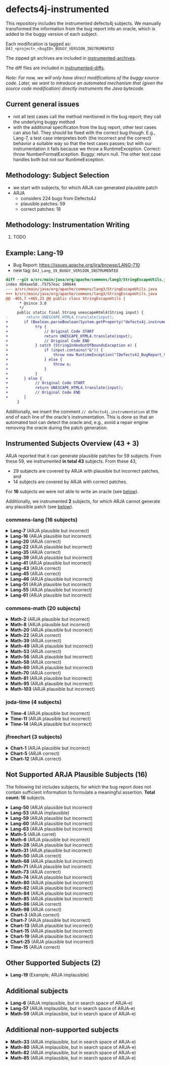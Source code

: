 # defects4j-instrumented

This repository includes the instrumented defects4j subjects. We manually transformed the information from the bug report into an oracle, which is added to the buggy version of each subject.

Each modification is tagged as: `D4J_<project>_<bugID>_BUGGY_VERSION_INSTRUMENTED`

The zipped git archives are included in [instrumented-archives](./instrumented-archives).

The diff files are included in [instrumented-diffs](./instrumented-diffs).

*Note: For now, we will only have direct modifications of the buggy source code. Later, we want to introduce an automated mechanism that (given the source code modification) directly instruments the Java bytecode.*

## Current general issues

* not all test cases call the method mentioned in the bug report; they call the underlying buggy method
* with the additional specificaton from the bug report, other test cases can also fail. They should be fixed with the correct bug though. E.g., Lang-7, a test case interpretes both (the incorrect and the correct) behavior a suitable way so that the test cases passes; but with our instrumentation it fails because we throw a RuntimeException. Correct: throw NumberFormatException. Buggy: return null. The other test case handles both but not our RuntimeException.

## Methodology: Subject Selection

* we start with subjects, for which ARJA can generated plausible patch
* ARJA
	* considers 224 bugs from Defects4J
	* plausible patches: 59
	* correct patches: 18

## Methodology: Instrumentation Writing

1. TODO

## Example: Lang-19

* Bug Report: https://issues.apache.org/jira/browse/LANG-710
* new tag: `D4J_Lang_19_BUGGY_VERSION_INSTRUMENTED`

```diff
diff --git a/src/main/java/org/apache/commons/lang3/StringEscapeUtils.java b/src/main/java/org/apache/commons/lang3/StringEscapeUtils.java
index d84aae58..f5757eac 100644
--- a/src/main/java/org/apache/commons/lang3/StringEscapeUtils.java
+++ b/src/main/java/org/apache/commons/lang3/StringEscapeUtils.java
@@ -465,7 +465,23 @@ public class StringEscapeUtils {
      * @since 3.0
      */
     public static final String unescapeHtml4(String input) {
-        return UNESCAPE_HTML4.translate(input);
+       if (Boolean.parseBoolean(System.getProperty("defects4j.instrumentation.enabled"))) {
+            try {
+                // Original Code START
+                return UNESCAPE_HTML4.translate(input);
+                // Original Code END
+            } catch (StringIndexOutOfBoundsException e) {
+                if (input.contains("&")) {
+                    throw new RuntimeException("[Defects4J_BugReport_Violation]");
+                } else {
+                    throw e;
+                }
+            }
+       } else {
+            // Original Code START
+            return UNESCAPE_HTML4.translate(input);
+            // Original Code END
+       }
     }
```

Additionally, we insert the comment `// defects4j.instrumentation` at the end of each line of the oracle's instrumentation. This is done so that an automated tool can detect the oracle and, e.g., avoid a repair engine removing the oracle during the patch generation.

## Instrumented Subjects Overview (43 + 3)

ARJA reported that it can generate plausible patches for 59 subjects. From these 59, we instrumented **in total 43** subjects. From these 43,

* 29 subjects are covered by ARJA with plausible but incorrect patches, and
* 14 subjects are covered by ARJA with correct patches.

For **16** subjects we were not able to write an oracle (see [below](#not-supported-arja-plausible-subjects-17)).

Additionally, we instrumented **2** subjects, for which ARJA cannot generate any plausible patch (see [below](#other-supported-subjects-2)).



### commons-lang (16 subjects)

<details>
<summary><b>Lang-7</b> (ARJA plausible but incorrect)</summary>

* Bug Report: https://issues.apache.org/jira/browse/LANG-822
* new tag: `D4J_Lang_7_BUGGY_VERSION_INSTRUMENTED`
* [lang_7.zip](./instrumented-archives/lang_7.zip), [lang_7.diff](./instrumented-diffs/lang_7.diff)

</details>

<details>
<summary><b>Lang-16</b> (ARJA plausible but incorrect)</summary>

* Bug Report: https://issues.apache.org/jira/browse/LANG-746
* new tag: `D4J_Lang_16_BUGGY_VERSION_INSTRUMENTED`
* [lang_16.zip](./instrumented-archives/lang_16.zip), [lang_16.diff](./instrumented-diffs/lang_16.diff)

</details>

<details>
<summary><b>Lang-20</b> (ARJA correct)</summary>

* Bug Report: https://issues.apache.org/jira/browse/LANG-703
* new tag: `D4J_Lang_20_BUGGY_VERSION_INSTRUMENTED`
* [lang_20.zip](./instrumented-archives/lang_20.zip), [lang_20.diff](./instrumented-diffs/lang_20.diff)

</details>

<details>
<summary><b>Lang-22</b> (ARJA plausible but incorrect)</summary>

* Bug Report: https://issues.apache.org/jira/browse/LANG-662
* new tag: `D4J_Lang_22_BUGGY_VERSION_INSTRUMENTED`
* [lang_22.zip](./instrumented-archives/lang_22.zip), [lang_22.diff](./instrumented-diffs/lang_22.diff)

</details>

<details>
<summary><b>Lang-35</b> (ARJA correct)</summary>

* Bug Report: https://issues.apache.org/jira/browse/LANG-571
* new tag: `D4J_Lang_35_BUGGY_VERSION_INSTRUMENTED`
* [lang_35.zip](./instrumented-archives/lang_35.zip), [lang_35.diff](./instrumented-diffs/lang_35.diff)

</details>

<details>
<summary><b>Lang-39</b> (ARJA plausible but incorrect)</summary>

* Bug Report: https://issues.apache.org/jira/browse/LANG-552
* new tag: `D4J_Lang_39_BUGGY_VERSION_INSTRUMENTED`
* [lang_39.zip](./instrumented-archives/lang_39.zip), [lang_39.diff](./instrumented-diffs/lang_39.diff)

</details>

<details>
<summary><b>Lang-41</b> (ARJA plausible but incorrect)</summary>

* Bug Report: https://issues.apache.org/jira/browse/LANG-535
* new tag: `D4J_Lang_41_BUGGY_VERSION_INSTRUMENTED`
* [lang_41.zip](./instrumented-archives/lang_41.zip), [lang_41.diff](./instrumented-diffs/lang_41.diff)

</details>

<details>
<summary><b>Lang-43</b> (ARJA correct)</summary>

* Bug Report: https://issues.apache.org/jira/browse/LANG-477
* new tag: `D4J_Lang_43_BUGGY_VERSION_INSTRUMENTED`
* [lang_43.zip](./instrumented-archives/lang_43.zip), [lang_43.diff](./instrumented-diffs/lang_43.diff)

</details>

<details>
<summary><b>Lang-45</b> (ARJA correct)</summary>

* Bug Report: https://issues.apache.org/jira/browse/LANG-419
* new tag: `D4J_Lang_45_BUGGY_VERSION_INSTRUMENTED`
* [lang_45.zip](./instrumented-archives/lang_45.zip), [lang_45.diff](./instrumented-diffs/lang_45.diff)

</details>

<details>
<summary><b>Lang-46</b> (ARJA plausible but incorrect)</summary>

* Bug Report: https://issues.apache.org/jira/browse/LANG-421
* new tag: `D4J_Lang_46_BUGGY_VERSION_INSTRUMENTED`
* [lang_46.zip](./instrumented-archives/lang_46.zip), [lang_46.diff](./instrumented-diffs/lang_46.diff)

</details>

<details>
<summary><b>Lang-51</b> (ARJA plausible but incorrect)</summary>

* Bug Report: https://issues.apache.org/jira/browse/LANG-365
* new tag: `D4J_Lang_51_BUGGY_VERSION_INSTRUMENTED`
* [lang_51.zip](./instrumented-archives/lang_51.zip), [lang_51.diff](./instrumented-diffs/lang_51.diff)

</details>

<details>
<summary><b>Lang-55</b> (ARJA plausible but incorrect)</summary>

* Bug Report: https://issues.apache.org/jira/browse/LANG-315
* new tag: `D4J_Lang_55_BUGGY_VERSION_INSTRUMENTED`
* [lang_55.zip](./instrumented-archives/lang_55.zip), [lang_55.diff](./instrumented-diffs/lang_55.diff)

</details>

<details>
<summary><b>Lang-61</b> (ARJA plausible but incorrect)</summary>

* Bug Report: https://issues.apache.org/jira/browse/LANG-294
* new tag: `D4J_Lang_61_BUGGY_VERSION_INSTRUMENTED`
* [lang_61.zip](./instrumented-archives/lang_61.zip), [lang_61.diff](./instrumented-diffs/lang_61.diff)

</details>


### commons-math (20 subjects)

<details>
<summary><b>Math-2</b> (ARJA plausible but incorrect)</summary>

* Bug Report: https://issues.apache.org/jira/browse/MATH-1021
* new tag: `D4J_Math_2_BUGGY_VERSION_INSTRUMENTED`
* [math_2.zip](./instrumented-archives/math_2.zip), [math_2.diff](./instrumented-diffs/math_2.diff)

</details>

<details>
<summary><b>Math-8</b> (ARJA plausible but incorrect)</summary>

* Bug Report: https://issues.apache.org/jira/browse/MATH-942
* new tag: `D4J_Math_8_BUGGY_VERSION_INSTRUMENTED`
* [math_8.zip](./instrumented-archives/math_8.zip), [math_8.diff](./instrumented-diffs/math_8.diff)

</details>

<details>
<summary><b>Math-20</b> (ARJA plausible but incorrect)</summary>

* Bug Report: https://issues.apache.org/jira/browse/MATH-864
* new tag: `D4J_Math_20_BUGGY_VERSION_INSTRUMENTED`
* [math_20.zip](./instrumented-archives/math_20.zip), [math_20.diff](./instrumented-diffs/math_20.diff)

</details>

<details>
<summary><b>Math-22</b> (ARJA correct)</summary>

* Bug Report: https://issues.apache.org/jira/browse/MATH-859
* new tag: `D4J_Math_22_BUGGY_VERSION_INSTRUMENTED`
* [math_22.zip](./instrumented-archives/math_22.zip), [math_22.diff](./instrumented-diffs/math_22.diff)

</details>

<details>
<summary><b>Math-39</b> (ARJA correct)</summary>

* Bug Report: https://issues.apache.org/jira/browse/MATH-727
* new tag: `D4J_Math_39_BUGGY_VERSION_INSTRUMENTED`
* [math_39.zip](./instrumented-archives/math_39.zip), [math_39.diff](./instrumented-diffs/math_39.diff)

</details>

<details>
<summary><b>Math-49</b> (ARJA plausible but incorrect)</summary>

* Bug Report: https://issues.apache.org/jira/browse/MATH-645
* new tag: `D4J_Math_49_BUGGY_VERSION_INSTRUMENTED`
* [math_49.zip](./instrumented-archives/math_49.zip), [math_49.diff](./instrumented-diffs/math_49.diff)

</details>

<details>
<summary><b>Math-53</b> (ARJA correct)</summary>

* Bug Report: https://issues.apache.org/jira/browse/MATH-618
* new tag: `D4J_Math_53_BUGGY_VERSION_INSTRUMENTED`
* [math_53.zip](./instrumented-archives/math_53.zip), [math_53.diff](./instrumented-diffs/math_53.diff)

</details>

<details>
<summary><b>Math-56</b> (ARJA plausible but incorrect)</summary>

* Bug Report: https://issues.apache.org/jira/browse/MATH-552
* new tag: `D4J_Math_56_BUGGY_VERSION_INSTRUMENTED`
* [math_56.zip](./instrumented-archives/math_56.zip), [math_56.diff](./instrumented-diffs/math_56.diff)

</details>

<details>
<summary><b>Math-58</b> (ARJA correct)</summary>

* Bug Report: https://issues.apache.org/jira/browse/MATH-519
* new tag: `D4J_Math_58_BUGGY_VERSION_INSTRUMENTED`
* [math_58.zip](./instrumented-archives/math_58.zip), [math_58.diff](./instrumented-diffs/math_58.diff)

</details>

<details>
<summary><b>Math-60</b> (ARJA plausible but incorrect)</summary>

* Bug Report: https://issues.apache.org/jira/browse/MATH-414
* new tag: `D4J_Math_60_BUGGY_VERSION_INSTRUMENTED`
* [math_60.zip](./instrumented-archives/math_60.zip), [math_60.diff](./instrumented-diffs/math_60.diff)

</details>

<details>
<summary><b>Math-70</b> (ARJA correct)</summary>

* Bug Report: https://issues.apache.org/jira/browse/MATH-369
* new tag: `D4J_Math_70_BUGGY_VERSION_INSTRUMENTED`
* [math_70.zip](./instrumented-archives/math_70.zip), [math_70.diff](./instrumented-diffs/math_70.diff)

</details>

<details>
<summary><b>Math-81</b> (ARJA plausible but incorrect)</summary>

* Bug Report: https://issues.apache.org/jira/browse/MATH-308
* new tag: `D4J_Math_81_BUGGY_VERSION_INSTRUMENTED`
* [math_81.zip](./instrumented-archives/math_81.zip), [math_81.diff](./instrumented-diffs/math_81.diff)

→ only one failing test case; a similar one has already been added to the test suite in Defects4J
</details>

<details>
<summary><b>Math-95</b> (ARJA plausible but incorrect)</summary>

* Bug Report: https://issues.apache.org/jira/browse/MATH-227
* new tag: `D4J_Math_95_BUGGY_VERSION_INSTRUMENTED`
* [math_95.zip](./instrumented-archives/math_95.zip), [math_95.diff](./instrumented-diffs/math_95.diff)

</details>

<details>
<summary><b>Math-103</b> (ARJA plausible but incorrect)</summary>

* Bug Report: https://issues.apache.org/jira/browse/MATH-167
* new tag: `D4J_Math_103_BUGGY_VERSION_INSTRUMENTED`
* [math_103.zip](./instrumented-archives/math_103.zip), [math_103.diff](./instrumented-diffs/math_103.diff)

</details>


### joda-time (4 subjects)

<details>
<summary><b>Time-4</b> (ARJA plausible but incorrect)</summary>

* Bug Report: https://github.com/JodaOrg/joda-time/issues/88
* new tag: `D4J_Time_4_BUGGY_VERSION_INSTRUMENTED`
* [time_4.zip](./instrumented-archives/time_4.zip), [time_4.diff](./instrumented-diffs/time_4.diff)

</details>

<details>
<summary><b>Time-11</b> (ARJA plausible but incorrect)</summary>

* Bug Report: https://github.com/JodaOrg/joda-time/issues/18
* new tag: `D4J_Time_11_BUGGY_VERSION_INSTRUMENTED`
* [time_11.zip](./instrumented-archives/time_11.zip), [time_11.diff](./instrumented-diffs/time_11.diff)

</details>

<details>
<summary><b>Time-14</b> (ARJA plausible but incorrect)</summary>

* Bug Report: https://sourceforge.net/p/joda-time/bugs/151
* new tag: `D4J_Time_14_BUGGY_VERSION_INSTRUMENTED`
* [time_14.zip](./instrumented-archives/time_14.zip), [time_14.diff](./instrumented-diffs/time_14.diff)

</details>


### jfreechart (3 subjects)

<details>
<summary><b>Chart-1</b> (ARJA plausible but incorrect)</summary>

* Bug Report: https://sourceforge.net/p/jfreechart/bugs/983
* new tag: `D4J_Chart_1_BUGGY_VERSION_INSTRUMENTED`
* [chart_1.zip](./instrumented-archives/chart_1.zip), [chart_1.diff](./instrumented-diffs/chart_1.diff)

</details>

<details>
<summary><b>Chart-5</b> (ARJA correct)</summary>

* Bug Report: https://sourceforge.net/p/jfreechart/bugs/862
* new tag: `D4J_Chart_5_BUGGY_VERSION_INSTRUMENTED`
* [chart_5.zip](./instrumented-archives/chart_5.zip), [chart_5.diff](./instrumented-diffs/chart_5.diff)

</details>

<details>
<summary><b>Chart-12</b> (ARJA correct)</summary>

* Bug Report: https://sourceforge.net/p/jfreechart/patches/213
* new tag: `D4J_Chart_12_BUGGY_VERSION_INSTRUMENTED`
* [chart_12.zip](./instrumented-archives/chart_12.zip), [chart_12.diff](./instrumented-diffs/chart_12.diff)

</details>


## Not Supported ARJA Plausible Subjects (16)

The following list includes subjects, for which the bug report does not contain sufficient information to formulate a meaningful assertion. **Total count: 16** subjects.

<details>
<summary><b>Lang-50</b> (ARJA plausible but incorrect)</summary>

* Bug Report: https://issues.apache.org/jira/browse/LANG-368

Cannot write an assertion without writing a test prefix.

</details>

<details>
<summary><b>Lang-53</b> (ARJA implausible)</summary>

* Bug Report: https://issues.apache.org/jira/browse/LANG-346

→ only one failing test case, which is already added to the test suite in Defects4J

</details>

<details>
<summary><b>Lang-59</b> (ARJA plausible but incorrect)</summary>

* Bug Report: https://issues.apache.org/jira/browse/LANG-299

→ no easy assertion can be written to not cause false positives. In particular, if `size + width` overflows,
  an `ArrayIndexOutOfBoundsException` will be thrown.

</details>


<details>
<summary><b>Lang-60</b> (ARJA plausible but incorrect)</summary>

* Bug Report: https://issues.apache.org/jira/browse/LANG-295

> While fixing ~~[LANG-294](https://issues.apache.org/jira/browse/LANG-294)~~ I noticed that there are two other places in StrBuilder that reference thisBuf.length and unless I'm mistaken they shouldn't.
> 

→ unclear how to formulate an assertion because the reporter just reports that some code needs change without any problem description

</details>

<details>
<summary><b>Lang-63</b> (ARJA plausible but incorrect)</summary>

* Bug Report: https://issues.apache.org/jira/browse/LANG-281

→ only one failing test case, which is already added to the test suite in Defects4J

</details>

<details>
<summary><b>Math-5</b> (ARJA corret)</summary>

* Bug Report: https://issues.apache.org/jira/browse/MATH-934

→ only one failing test case, which is already added to the test suite in Defects4J

</details>

<details>
<summary><b>Math-6</b> (ARJA plausible but incorrect)</summary>

* Bug Report: https://issues.apache.org/jira/browse/MATH-949

> "The method LevenbergMarquardtOptimizer.getIterations() does not report the correct number of iterations; It always returns 0. A quick look at the code shows that only SimplexOptimizer calls BaseOptimizer.incrementEvaluationsCount()
> 
> I've put a test case below. Notice how the evaluations count is correctly incremented, but the iterations count is not."

The bug report says that the method always returns zero but does not say when it is correct and when it is incorrect. It provides a test case; however, this one is already included in the defects4j test suite.

</details>

<details>
<summary><b>Math-28</b> (ARJA plausible but incorrect)</summary>

* Bug Report: https://issues.apache.org/jira/browse/MATH-828

> SimplexSolver throws UnboundedSolutionException when trying to solve minimization linear programming problem. The number of exception thrown depends on the number of variables.

The bug report says that the `SimplexSolver` throws an `UnboundedSolutionException,` but it remains unclear when it is expected and when unexpected. So we might not be able to write a general oracle. Also the test throws a different exception: `MaxCountExceededException`. Both extend the `MathIllegalStateException`, which is expected *“if no solution fulfilling the constraints can be found in the allowed number of iterations”*.

</details>

<details>
<summary><b>Math-31</b> (ARJA plausible but incorrect)</summary>

* Bug Report: https://issues.apache.org/jira/browse/MATH-718

→ Not enough information for an assertion.

</details>

<details>
<summary><b>Math-50</b> (ARJA correct)</summary>

* Bug Report: https://issues.apache.org/jira/browse/MATH-631
* new tag: `D4J_Math_50_BUGGY_VERSION_INSTRUMENTED`
* [math_50.zip](./instrumented-archives/math_50.zip), [math_50.diff](./instrumented-diffs/math_50.diff)

→ only one failing test case; a similar one has already been added to the test suite in Defects4J
</details>

<details>
<summary><b>Math-68</b> (ARJA plausible but incorrect)</summary>

* Bug Report: https://issues.apache.org/jira/browse/MATH-362

> LevenbergMarquardtOptimizer ignores the VectorialConvergenceChecker parameter passed to it. This makes it hard to specify custom stopping criteria for the optimizer.

→ The bug report does not provide enough information for an assertion.

</details>

<details>
<summary><b>Math-71</b> (ARJA plausible but incorrect)</summary>

* Bug Report: https://issues.apache.org/jira/browse/MATH-358

→ only one failing test case, which has already been added to the test suite in Defects4J

</details>

<details>
<summary><b>Math-73</b> (ARJA correct)</summary>

* Bug Report: https://issues.apache.org/jira/browse/MATH-343

→ The bug report does not provide enough information for a assertion **that is consistent with the developer patch**.

</details>

<details>
<summary><b>Math-74</b> (ARJA plausible but incorrect)</summary>

* Bug Report: https://issues.apache.org/jira/browse/MATH-338

→ The bug report does not provide enough information for an assertion **that is consistent with the developer patch**.

</details>

<details>
<summary><b>Math-80</b> (ARJA plausible but incorrect)</summary>

* Bug Report: https://issues.apache.org/jira/browse/MATH-318

> Some results computed by EigenDecompositionImpl are wrong. The following case computed by Fortran Lapack fails with version 2.0

→ only one failing test case, which is already added to the test suite in Defects4J

</details>

<details>
<summary><b>Math-82</b> (ARJA plausible but incorrect)</summary>

* Bug Report: https://issues.apache.org/jira/browse/MATH-288

→ only one failing test case, which is already added to the test suite in Defects4J

</details>

<details>
<summary><b>Math-84</b> (ARJA plausible but incorrect)</summary>

* Bug Report: https://issues.apache.org/jira/browse/MATH-283

> MultiDirectional.iterateSimplex loops forever if the starting point is the correct solution.
> 

However, we cannot check for this. The class allows to set a maximum number of iterations, as done in the provided test case:

```java
multiDirectional.setMaxIterations(100);
multiDirectional.setMaxEvaluations(1000);
```

The provided test throws: `org.apache.commons.math.optimization.OptimizationException: org.apache.commons.math.MaxIterationsExceededException: Maximal number of iterations (100) exceeded`. However, but generally, this does not have to be a bug…

</details>

<details>
<summary><b>Math-85</b> (ARJA plausible but incorrect)</summary>

* Bug Report: https://issues.apache.org/jira/browse/MATH-280

The provided test case throws an `ConvergenceException`, which is generally not a bug. Without more information, we cannot formulate a general oracle. Looking at the developer-provided patch it gets clear that a `ConvergenceException` is not acceptable if `fa` or `fb` are `0`, but this information is **not** included in the report.

</details>

<details>
<summary><b>Math-86</b> (ARJA correct)</summary>

* Bug Report: https://issues.apache.org/jira/browse/MATH-274

> And it should throw an exception but it does not. I tested the matrix in R and R's cholesky decomposition method returns that the matrix is not symmetric positive definite.
> 

Condition for a check is not known; in fact this check is wrong in the current implementation and needs repair.

</details>

<details>
<summary><b>Math-98</b> (ARJA correct)</summary>

* Bug Report: https://issues.apache.org/jira/browse/MATH-209

Not enough information is provided to write an assertion without causing false positives.

</details>

<details>
<summary><b>Chart-3</b> (ARJA correct)</summary>

* Bug Report: UNKNOWN

</details>

<details>
<summary><b>Chart-7</b> (ARJA plausible but incorrect)</summary>

* Bug Report: UNKNOWN

</details>

<details>
<summary><b>Chart-13</b> (ARJA plausible but incorrect)</summary>

* Bug Report: UNKNOWN

</details>

<details>
<summary><b>Chart-15</b> (ARJA plausible but incorrect)</summary>

* Bug Report: UNKNOWN

</details>

<details>
<summary><b>Chart-19</b> (ARJA plausible but incorrect)</summary>

* Bug Report: UNKNOWN

</details>

<details>
<summary><b>Chart-25</b> (ARJA plausible but incorrect)</summary>

* Bug Report: UNKNOWN

</details>

<details>
<summary><b>Time-15</b> (ARJA correct)</summary>

* Bug Report: https://sourceforge.net/p/joda-time/bugs/147

→ only one failing test case, which is already added to the test suite in Defects4J

</details>


## Other Supported Subjects (2)

<details>
<summary><b>Lang-19</b> (Example; ARJA implausible)</summary>

* Bug Report: https://issues.apache.org/jira/browse/LANG-710
* new tag: `D4J_Lang_19_BUGGY_VERSION_INSTRUMENTED`
* [lang_19.zip](./instrumented-archives/lang_19.zip), [lang_19.diff](./instrumented-diffs/lang_19.diff)

</details>

## Additional subjects

<details>
<summary><b>Lang-6</b> (ARJA implausible, but in search space of ARJA-e)</summary>

* Bug Report: https://issues.apache.org/jira/browse/LANG-857
* new tag: `D4J_Lang_6_BUGGY_VERSION_INSTRUMENTED`
* [lang_6.zip](./instrumented-archives/lang_6.zip), [lang_6.diff](./instrumented-diffs/lang_6.diff)

</details>

<details>
<summary><b>Lang-57</b> (ARJA implausible, but in search space of ARJA-e)</summary>

* Bug Report: https://issues.apache.org/jira/browse/LANG-304
* new tag: `D4J_Lang_57_BUGGY_VERSION_INSTRUMENTED`
* [lang_57.zip](./instrumented-archives/lang_57.zip), [lang_57.diff](./instrumented-diffs/lang_57.diff)

</details>

<details>
<summary><b>Math-59</b> (ARJA implausible, but in search space of ARJA-e)</summary>

* Bug Report: https://issues.apache.org/jira/browse/MATH-482
* new tag: `D4J_Math_59_BUGGY_VERSION_INSTRUMENTED`
* [math_59.zip](./instrumented-archives/math_59.zip), [math_59.diff](./instrumented-diffs/math_59.diff)

</details>


## Additional non-supported subjects

<details>
<summary><b>Math-33</b> (ARJA implausible, but in search space of ARJA-e)</summary>

* Bug Report: https://issues.apache.org/jira/browse/MATH-781

> Methode SimplexSolver.optimeze(...) gives bad results with commons-math3-3.0
> in a simple test problem. It works well in commons-math-2.2.

→ Bug report does not mention specifics. It only compares with a previous version that also does allow the setup of a simple check based on metamorphic relations because the previous version is not available within this codebase.
</details>

<details>
<summary><b>Math-80</b> (ARJA implausible, but in search space of ARJA-e)</summary>

* Bug Report: https://issues.apache.org/jira/browse/MATH-318

→ the user reports wrong results for the EigenDecompositionImpl but there is no general condition to check. The report mentions the fortran library LAPACK version 3.2.1 which could generally serve as reference implementation, but this would go beyond a simple instrumentation.
</details>

<details>
<summary><b>Math-82</b> (ARJA implausible, but in search space of ARJA-e)</summary>

* Bug Report: https://issues.apache.org/jira/browse/MATH-288

> SimplexSolver didn't find the optimal solution.

→ Bug report explains a case where the solver does not find the optimal solution. However, there are no constraints or conditions that could be checked in our general oracle beyond the concrete test case.
</details>

<details>
<summary><b>Math-85</b> (ARJA implausible, but in search space of ARJA-e)</summary>

* Bug Report: https://issues.apache.org/jira/browse/MATH-280

> … gives the exception below. It should return (approx) 2.0000…
> 

→ the bug report illustrates multiple examples, for which the NormalDistributionImpl.inverseCumulativeProbability(..) results in a `MathException`. However, the `MathException` is also sometimes expected, as the methods signature actually has the corresponding throw declaration. To define an oracle, we would need to know when it is expected or when it is not expected. But the report does not include this information.
</details>


